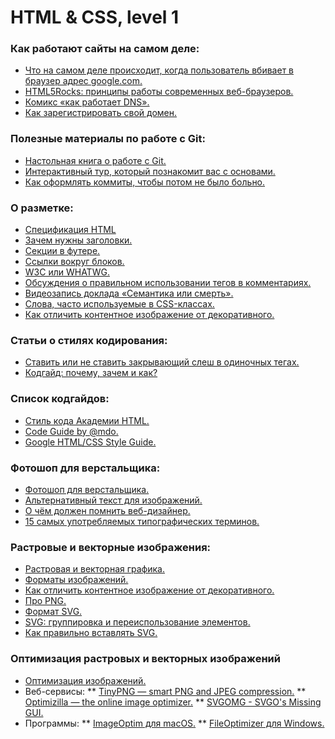 # HTML & CSS, level 1

### Как работают сайты на самом деле:
* [Что на самом деле происходит, когда пользователь вбивает в браузер адрес google.com.](https://habrahabr.ru/company/htmlacademy/blog/254825/)
* [HTML5Rocks: принципы работы современных веб-браузеров.](https://www.html5rocks.com/ru/tutorials/internals/howbrowserswork/)
* [Комикс «как работает DNS».](https://howdns.works/ep1/)
* [Как зарегистрировать свой домен.](https://htmlacademy.ru/blog/48-how-to-register-domain)

### Полезные материалы по работе с Git:
* [Настольная книга о работе с Git.](https://git-scm.com/book/ru/v2)
* [Интерактивный тур, который познакомит вас с основами.](https://githowto.com/ru)
* [Как оформлять коммиты, чтобы потом не было больно.](https://habrahabr.ru/company/Voximplant/blog/276695/)

### О разметке:
* [Спецификация HTML](https://www.w3.org/TR/html/)
* [Зачем нужны заголовки.](https://htmlacademy.ru/shorts/7)
* [Секции в футере.](https://htmlacademy.ru/shorts/3)
* [Ссылки вокруг блоков.](https://htmlacademy.ru/shorts/1)
* [W3C или WHATWG.](https://htmlacademy.ru/shorts/11)
* [Обсуждения о правильном использовании тегов в комментариях.](http://html5doctor.com/computer-says-no-to-html5-document-outline/)
* [Видеозапись доклада «Семантика или смерть».](https://events.yandex.ru/lib/talks/1520/)
* [Слова, часто используемые в CSS-классах.](https://github.com/yoksel/common-words)
* [Как отличить контентное изображение от декоративного.](https://htmlacademy.ru/blog/153-content-or-decor-img)

### Статьи о стилях кодирования:
* [Ставить или не ставить закрывающий слеш в одиночных тегах.](http://www.colorglare.com/2014/02/03/to-close-or-not-to-close.html)
* [Кодгайд: почему, зачем и как?](https://htmlacademy.ru/blog/62-codeguide-why-what-and-how)

### Список кодгайдов:
* [Стиль кода Академии HTML.](http://codeguide.academy/html-css.html)
* [Code Guide by @mdo.](http://codeguide.co/)
* [Google HTML/CSS Style Guide.](https://google.github.io/styleguide/htmlcssguide.html)

### Фотошоп для верстальщика:
* [Фотошоп для верстальщика.](https://htmlacademy.ru/blog/51-photoshop-for-the-coders)
* [Альтернативный текст для изображений.](http://prgssr.ru/development/alternativnyj-tekst-dlya-izobrazhenij.html)
* [О чём должен помнить веб-дизайнер.](https://github.com/nicothin/web-design)
* [15 самых употребляемых типографических терминов.](https://godesigner.ru/posts/view/175/)

### Растровые и векторные изображения:
* [Растровая и векторная графика.](https://htmlacademy.ru/blog/111-rastr-vector)
* [Форматы изображений.](https://htmlacademy.ru/blog/113-image-formats)
* [Как отличить контентное изображение от декоративного.](https://htmlacademy.ru/blog/153-content-or-decor-img)
* [Про PNG.](https://www.artlebedev.ru/technogrette/img/png-1/)
* [Формат SVG.](http://css.yoksel.ru/svg/)
* [SVG: группировка и переиспользование элементов.](http://css.yoksel.ru/svg-groups-use/)
* [Как правильно вставлять SVG.](https://htmlacademy.ru/shorts/4)

### Оптимизация растровых и векторных изображений
* [Оптимизация изображений.](https://developers.google.com/web/fundamentals/performance/optimizing-content-efficiency/image-optimization?hl=ru)
* Веб-сервисы:
** [TinyPNG — smart PNG and JPEG compression.](https://tinypng.com/)
** [Optimizilla — the online image optimizer.](http://optimizilla.com/)
** [SVGOMG - SVGO's Missing GUI.](https://jakearchibald.github.io/svgomg/)
* Программы:
** [ImageOptim для macOS.](https://imageoptim.com/mac)
** [FileOptimizer для Windows.](http://nikkhokkho.sourceforge.net/static.php?page=FileOptimizer)
